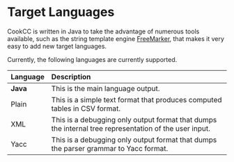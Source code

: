 # Target Languages #

CookCC is written in Java to take the advantage of numerous tools available, such as the string template engine [FreeMarker](http://freemarker.org/), that makes it very easy to add new target languages.

Currently, the following languages are currently supported.

| **Language** | **Description** |
|:-------------|:----------------|
| **Java**     | This is the main language output. |
| Plain        | This is a simple text format that produces computed tables in CSV format. |
| XML          | This is a debugging only output format that dumps the internal tree representation of the user input. |
| Yacc         | This is a debugging only output format that dumps the parser grammar to Yacc format. |